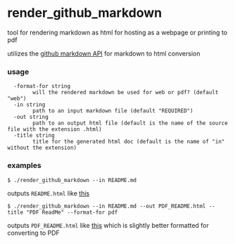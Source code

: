 # render_github_markdown
tool for rendering markdown as html for hosting as a webpage or printing to pdf

utilizes the [github markdown API](https://developer.github.com/v3/markdown/) for markdown to html conversion

### usage
```
  -format-for string
        will the rendered markdown be used for web or pdf? (default "web")
  -in string
        path to an input markdown file (default "REQUIRED")
  -out string
        path to an output html file (default is the name of the source file with the extension .html)
  -title string
        title for the generated html doc (default is the name of "in" without the extension)
```

### examples
```
$ ./render_github_markdown --in README.md
```
outputs `README.html` like [this](https://garrettsparks.github.io/README)

```
$ ./render_github_markdown --in README.md --out PDF_README.html --title "PDF ReadMe" --format-for pdf
```
outputs `PDF_README.html` like [this](https://garrettsparks.github.io/PDF_README) which is slightly better formatted for converting to PDF
